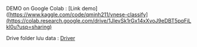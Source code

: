 DEMO on Google Colab : [Link demo]([https://www.kaggle.com/code/qminh211/vnese-classify](https://colab.research.google.com/drive/1JlevSk1rGx14xXvoJ9eDBT5pqFiLkl0u?usp=sharing)

Drive folder lưu data : [Driver](https://drive.google.com/drive/folders/19bLIrd2TjclCkuT6jG8JUmSjIaBuNDHC?usp=sharing)
